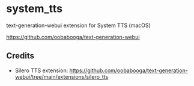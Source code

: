 # system_tts
text-generation-webui extension for System TTS (macOS)

https://github.com/oobabooga/text-generation-webui

## Credits

- Silero TTS extension: https://github.com/oobabooga/text-generation-webui/tree/main/extensions/silero_tts
